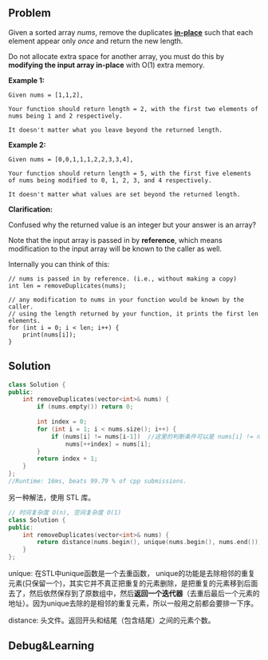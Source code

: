 ## Problem

Given a sorted array *nums*, remove the duplicates [**in-place**](https://en.wikipedia.org/wiki/In-place_algorithm) such that each element appear only *once* and return the new length.

Do not allocate extra space for another array, you must do this by **modifying the input array in-place** with O(1) extra memory.

**Example 1:**

```
Given nums = [1,1,2],

Your function should return length = 2, with the first two elements of nums being 1 and 2 respectively.

It doesn't matter what you leave beyond the returned length.
```

**Example 2:**

```
Given nums = [0,0,1,1,1,2,2,3,3,4],

Your function should return length = 5, with the first five elements of nums being modified to 0, 1, 2, 3, and 4 respectively.

It doesn't matter what values are set beyond the returned length.
```

**Clarification:**

Confused why the returned value is an integer but your answer is an array?

Note that the input array is passed in by **reference**, which means modification to the input array will be known to the caller as well.

Internally you can think of this:

```
// nums is passed in by reference. (i.e., without making a copy)
int len = removeDuplicates(nums);

// any modification to nums in your function would be known by the caller.
// using the length returned by your function, it prints the first len elements.
for (int i = 0; i < len; i++) {
    print(nums[i]);
}
```



## Solution

```cpp
class Solution {
public:
    int removeDuplicates(vector<int>& nums) {
        if (nums.empty()) return 0;
        
        int index = 0;
        for (int i = 1; i < nums.size(); i++) {
            if (nums[i] != nums[i-1])  //这里的判断条件可以是 nums[i] != nums[index]
                nums[++index] = nums[i];
        }
        return index + 1;
    }
};
//Runtime: 16ms, beats 99.79 % of cpp submissions.
```

另一种解法，使用 STL 库。

```cpp
// 时间复杂度 O(n), 空间复杂度 O(1)
class Solution {
public:
    int removeDuplicates(vector<int>& nums) {
        return distance(nums.begin(), unique(nums.begin(), nums.end()));
    }
};
```

unique: 在STL中unique函数是一个去重函数， unique的功能是去除相邻的重复元素(只保留一个)，其实它并不真正把重复的元素删除，是把重复的元素移到后面去了，然后依然保存到了原数组中，然后**返回一个迭代器**（去重后最后一个元素的地址）。因为unique去除的是相邻的重复元素，所以一般用之前都会要排一下序。

distance: 头文件<iterator>。返回开头和结尾（包含结尾）之间的元素个数。



## Debug&Learning




